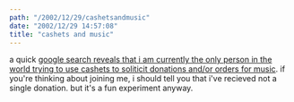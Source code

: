 ```yaml
---
path: "/2002/12/29/cashetsandmusic" 
date: "2002/12/29 14:57:08" 
title: "cashets and music" 
---
```

a quick <a href="http://www.google.com/search?q=cashets+music&amp;hl=en&amp;lr=&amp;ie=UTF-8&amp;newwindow=1&amp;safe=off&amp;start=0&amp;sa=N">google search reveals that i am currently the only person in the world trying to use cashets to soliticit donations and/or orders for music</a>. if you're thinking about joining me, i should tell you that i've recieved not a single donation. but it's a fun experiment anyway.